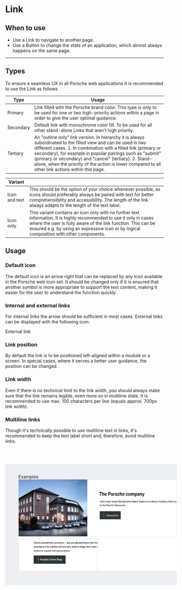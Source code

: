 # Link

<TableOfContents></TableOfContents>

## When to use

- Use a Link to navigate to another page.
- Use a Button to change the state of an application, which almost always happens on the same page.

---

## Types

To ensure a seamless UX in all Porsche web applications it is recommended to use the Link as follows

| Type      | Usage                                                                                                                                                                                                                                                                                                                                                                                                         |
| --------- | ------------------------------------------------------------------------------------------------------------------------------------------------------------------------------------------------------------------------------------------------------------------------------------------------------------------------------------------------------------------------------------------------------------- |
| Primary   | Link filled with the Porsche brand color. This type is only to be used for one or two high-priority actions within a page in order to give the user optimal guidance.                                                                                                                                                                                                                                         |
| Secondary | Default link with monochrome color fill. To be used for all other stand-alone Links that aren't high priority.                                                                                                                                                                                                                                                                                                |
| Tertiary  | An "outline only" link version. In hierarchy it is always subordinated to the filled view and can be used in two different cases. 1. In combination with a filled link (primary or secondary), for example in popular pairings such as "submit" (primary or secondary) and "cancel" (tertiary). 2. Stand-alone, when the priority of the action is lower compared to all other link actions within this page. |

| Variant       |                                                                                                                                                                                                                                                                                 |
| ------------- | ------------------------------------------------------------------------------------------------------------------------------------------------------------------------------------------------------------------------------------------------------------------------------- |
| Icon and text | This should be the option of your choice whenever possible, as icons should preferably always be paired with text for better comprehensibility and accessibility. The length of the link always adapts to the length of the text label.                                         |
| Icon only     | This variant contains an icon only with no further text information. It is highly recommended to use it only in cases where the user is fully aware of the link function. This can be ensured e.g. by using an expressive icon or by logical composition with other components. |

## Usage

### Default icon

The default icon is an arrow right that can be replaced by any icon available in the Porsche web icon set. It should be
changed only if it is ensured that another symbol is more appropriate to support the text content, making it easier for
the user to understand the function quickly.

### Internal and external links

For internal links the arrow should be sufficient in most cases. External links can be displayed with the following
icon:

<p-link icon="external" href="https://www.porsche.com" target="_blank">External link</p-link>

### Link position

By default the link is to be positioned left-aligned within a module or a screen. In special cases, where it serves a
better user guidance, the position can be changed.

### Link width

Even if there is no technical limit to the link width, you should always make sure that the link remains legible, even
more so in multiline state. It is recommended to use max. 100 characters per line (equals approx. 700px link width).

### Multiline links

Though it's technically possible to use multiline text in links, it's recommended to keep the text label short and,
therefore, avoid multiline links.

<div style="background:#EEEFF2; width:100%; margin-top: 64px; padding-top: 32px; padding-left: 42px; padding-bottom: 42px;">
    <p-heading variant="heading-3" tag="h3" style="margin-bottom: 24px;">Examples</p-heading>
    <img src="./assets/link-examples.png" alt=""/>
</div>
